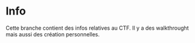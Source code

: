 # Info

Cette branche contient des infos relatives au CTF. Il y a des walkthrought mais aussi des création personnelles.


